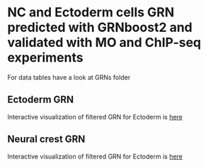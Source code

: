 # NC and Ectoderm cells GRN predicted with GRNboost2 and validated with MO and ChIP-seq experiments

For data tables have a look at GRNs folder

## Ectoderm GRN

Interactive visualization of filtered GRN for Ectoderm is [here](https://ectoderm.herokuapp.com/)

## Neural crest GRN

Interactive visualization of filtered GRN for Ectoderm is [here](https://neuralcrest.herokuapp.com/)
